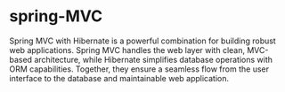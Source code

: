 # spring-MVC
Spring MVC with Hibernate is a powerful combination for building robust web applications. Spring MVC handles the web layer with clean, MVC-based architecture, while Hibernate simplifies database operations with ORM capabilities. Together, they ensure a seamless flow from the user interface to the database and maintainable web application.
